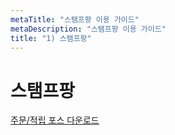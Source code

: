 ```yaml
---
metaTitle: "스탬프팡 이용 가이드"
metaDescription: "스탬프팡 이용 가이드"
title: "1) 스탬프팡"
---
```


# 스탬프팡

[주문/적립 포스 다운로드](/spang/posdown)

